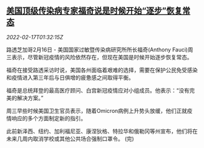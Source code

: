<!--1645063263000-->
[美国顶级传染病专家福奇说是时候开始“逐步”恢复常态](https://cn.reuters.com/article/us-pandemic-fauci-0217-idCNKBS2KM04V)
------

<div><i>2022-02-17T01:32:15Z</i></div><p>路透芝加哥2月16日 - 美国国家过敏暨传染病研究所所长福奇(Anthony Fauci)周三表示，尽管新冠疫情的风险依然存在，但现在美国是时候开始逐步恢复常态。</p><p>福奇在接受路透采访时说，美国各州面临着艰难的选择，需要在保护公民免受感染和疫情进入第三年后与日俱增的疲惫感之间取得平衡。</p><p>福奇是总统拜登的最高医疗顾问、白宫新冠疫情应对小组成员。他表示：“没有完美的解决方案。”</p><p>周三早些时候美国卫生官员表示，随着Omicron病例上升势头放缓，他们正就疫情响应的多个方面制定新的指引。</p><p>此前新泽西、纽约、加利福尼亚、康涅狄格、特拉华和俄勒冈等州宣布，他们将在未来几周内取消学校或其他公共场合强制口罩令。 (完)</p>
